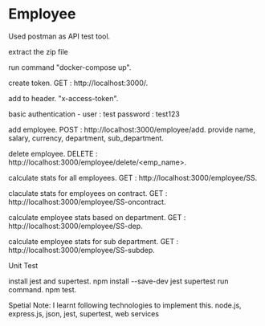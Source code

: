 # Employee

Used postman as API test tool.

extract the zip file

run 
command "docker-compose up".

create token.
GET : http://localhost:3000/.

add to header.
"x-access-token".

basic authentication - 
user : test
password : test123

add employee.
POST : http://localhost:3000/employee/add.
provide name, salary, currency, department, sub_department.

delete employee.
DELETE : http://localhost:3000/employee/delete/<emp_name>.

calculate stats for all employees.
GET : http://localhost:3000/employee/SS.

claculate stats for employees on contract.
GET : http://localhost:3000/employee/SS-oncontract.

calculate employee stats based on department.
GET : http://localhost:3000/employee/SS-dep.

calculate employee stats for sub department.
GET : http://localhost:3000/employee/SS-subdep.


Unit Test

install jest and supertest. npm install --save-dev jest supertest
run command. npm test.

Spetial Note:
I learnt following technologies to implement this.
node.js, express.js, json, jest, supertest, web services
